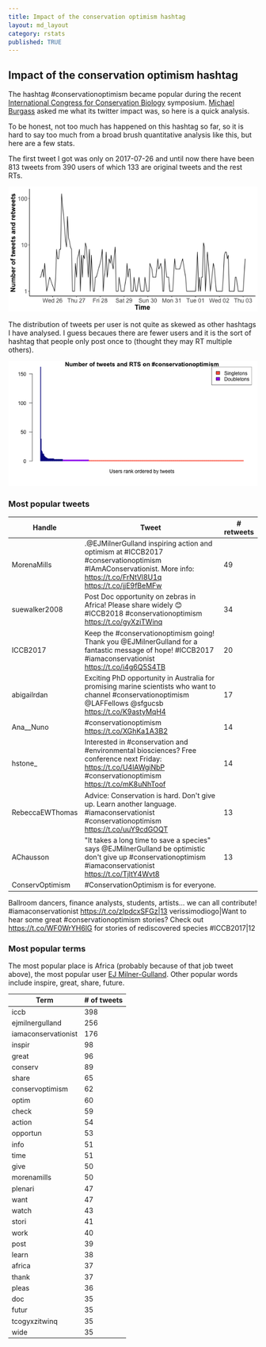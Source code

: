 ```yaml
---
title: Impact of the conservation optimism hashtag
layout: md_layout
category: rstats
published: TRUE
---
```


## Impact of the conservation optimism hashtag

The hashtag \#conservationoptimism became popular during the recent [International Congress for Conservation Biology](http://conbio.org/mini-sites/iccb-2017) symposium.  [Michael Burgass](https://twitter.com/MJBurgass) asked me what its twitter impact was, so here is a quick analysis.

To be honest, not too much has happened on this hashtag so far, so it is hard to say too much from a broad brush quantitative analysis like this, but here are a few stats.

The first tweet I got was only on 2017-07-26 and until now there have been 813 tweets from 390 users of which 133 are original tweets and the rest RTs.

![](/Images/consopt-tweet-times.png)

The distribution of tweets per user is not quite as skewed as other hashtags I have analysed. I guess becaues there are fewer users and it is the sort of hashtag that people only post once to (thought they may RT multiple others).

![](/Images/consopt-number_users.png)

### Most popular tweets

Handle|Tweet|# retweets
------|-----|----------
MorenaMills|.@EJMilnerGulland inspiring action and optimism at #ICCB2017  #conservationoptimism #IAmAConservationist. More info: https://t.co/FrNtVl8U1q https://t.co/jjE9fBeMFw|49
suewalker2008|Post Doc opportunity on zebras in Africa! Please share widely 😊 #ICCB2018 #conservationoptimism https://t.co/gyXziTWinq|34
ICCB2017|Keep the #conservationoptimism going! Thank you @EJMilnerGulland for a fantastic message of hope! #ICCB2017 #iamaconservationist https://t.co/i4g6Q5S4TB|20
abigailrdan|Exciting PhD opportunity in Australia for promising marine scientists who want to channel #conservationoptimism @LAFFellows @sfgucsb https://t.co/K9astyMqH4|17
Ana__Nuno|#conservationoptimism https://t.co/XGhKa1A3B2|14
hstone_|Interested in #conservation and #environmental biosciences? Free conference next Friday: https://t.co/U4lAWgiNbP #conservationoptimism https://t.co/mK8uNhToof|14
RebeccaEWThomas|Advice: Conservation is hard. Don't give up. Learn another language. #iamaconservationist #conservationoptimism https://t.co/uuY9cdGOQT|13
AChausson|"It takes a long time to save a species" says @EJMilnerGulland be optimistic don't give up #conservationoptimism #iamaconservationist https://t.co/TjltY4Wvt8|13
ConservOptimism|#ConservationOptimism is for everyone.
Ballroom dancers, finance analysts, students, artists... we can all contribute!
#iamaconservationist https://t.co/zIpdcxSFGz|13
verissimodiogo|Want to hear some great #conservationoptimism  stories? Check out https://t.co/WF0WrYH6lG for stories of rediscovered species #ICCB2017|12

### Most popular terms

The most popular place is Africa (probably because of that job tweet above), the most popular user [EJ Milner-Gulland](https://twitter.com/EJMilnerGulland).  Other popular words include inspire, great, share, future.

Term | # of tweets
-----|------------
iccb|398
ejmilnergulland|256
iamaconservationist|176
inspir|98
great|96
conserv|89
share|65
conservoptimism|62
optim|60
check|59
action|54
opportun|53
info|51
time|51
give|50
morenamills|50
plenari|47
want|47
watch|43
stori|41
work|40
post|39
learn|38
africa|37
thank|37
pleas|36
doc|35
futur|35
tcogyxzitwinq|35
wide|35

